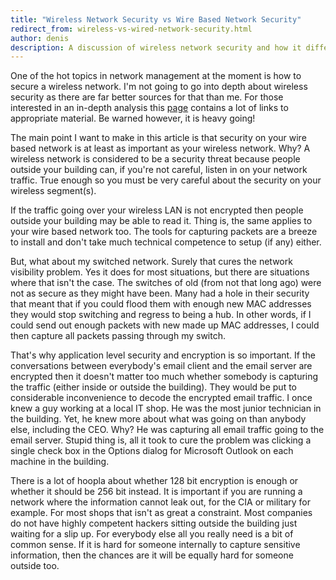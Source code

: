 ```yaml
---
title: "Wireless Network Security vs Wire Based Network Security"
redirect_from: wireless-vs-wired-network-security.html
author: denis
description: A discussion of wireless network security and how it differs from the security required for a traditional wire based network.
---
```

One of the hot topics in network management at the moment is how to secure a wireless network. I'm not going to go into depth about wireless security as there are far better sources for that than me. For those interested in an in-depth analysis this [page](http://www.drizzle.com/%7Eaboba/IEEE/) contains a lot of links to appropriate material. Be warned however, it is heavy going!

The main point I want to make in this article is that security on your wire based network is at least as important as your wireless network. Why? A wireless network is considered to be a security threat because people outside your building can, if you're not careful, listen in on your network traffic. True enough so you must be very careful about the security on your wireless segment(s).

If the traffic going over your wireless LAN is not encrypted then people outside your building may be able to read it. Thing is, the same applies to your wire based network too. The tools for capturing packets are a breeze to install and don't take much technical competence to setup (if any) either.

But, what about my switched network. Surely that cures the network visibility problem. Yes it does for most situations, but there are situations where that isn't the case. The switches of old (from not that long ago) were not as secure as they might have been. Many had a hole in their security that meant that if you could flood them with enough new MAC addresses they would stop switching and regress to being a hub. In other words, if I could send out enough packets with new made up MAC addresses, I could then capture all packets passing through my switch.

That's why application level security and encryption is so important. If the conversations between everybody's email client and the email server are encrypted then it doesn't matter too much whether somebody is capturing the traffic (either inside or outside the building). They would be put to considerable inconvenience to decode the encrypted email traffic. I once knew a guy working at a local IT shop. He was the most junior technician in the building. Yet, he knew more about what was going on than anybody else, including the CEO. Why? He was capturing all email traffic going to the email server. Stupid thing is, all it took to cure the problem was clicking a single check box in the Options dialog for Microsoft Outlook on each machine in the building.

There is a lot of hoopla about whether 128 bit encryption is enough or whether it should be 256 bit instead. It is important if you are running a network where the information cannot leak out, for the CIA or military for example. For most shops that isn't as great a constraint. Most companies do not have highly competent hackers sitting outside the building just waiting for a slip up. For everybody else all you really need is a bit of common sense. If it is hard for someone internally to capture sensitive information, then the chances are it will be equally hard for someone outside too.

